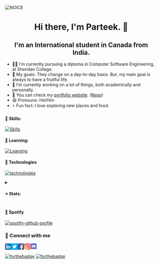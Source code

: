 ![NOICE](https://capsule-render.vercel.app/api?type=waving&height=200&text=P4RT33K%20&fontAlignY=40&color=gradient)

<h1 align="center">Hi there, I'm Parteek. 👋</h1>
<h2 align="center">I'm an International student in Canada from India.</h2>

- 👨‍💻 I’m currently pursuing a diploma in Computer Software Engineering, at Sheridan College.
- 🥅 My goals: They change on a day-to-day basis. But, my main goal is always to have a fruitful life.
- 🔭 I’m currently working on a lot of things, both academically and personally.
- 📝 You can check my [portfolio website](https://parteek-portfolio.netlify.app/homepage). ([Repo](https://github.com/P4RT33K/Portfolio))
- 😄 Pronouns: He/Him
- ⚡ Fun fact: I love exploring new places and food.

#### 📖 Skills:

[![Skills](https://skillicons.dev/icons?i=html,css,js,java,mysql,md,jquery)](https://skillicons.dev/)

#### 📖 Learning:

[![Learning](https://skillicons.dev/icons?i=angular,cs,cpp,git,php,py,ts)](https://skillicons.dev/)

#### 🤖 Technologies

[![technologies](https://skillicons.dev/icons?i=vscode,stackoverflow,spring,ps,nodejs,netlify,ai,github,figma,eclipse,codepen,azure,atom&perline=7)](https://skillicons.dev/)

<details close="true">
<summary><h4>⭐ Stats:</h4></summary>

![Top Languages Card](https://github-readme-stats.vercel.app/api/top-langs/?username=P4RT33K&layout=compact&theme=github_dark)

![Parteek's GitHub stats](https://github-readme-stats.vercel.app/api?username=P4RT33K&count_private=true&theme=github_dark)\
(Why this? idk, might be hoping for something?)

</details>


#### 🎵 Spotify
[![spotify-github-profile](https://spotify-github-profile.vercel.app/api/view?uid=31upa3cod4nwkkpr2ufzja4rgoum&cover_image=true&theme=default&bar_color_cover=true)](https://spotify-github-profile.vercel.app/api/view?uid=31upa3cod4nwkkpr2ufzja4rgoum&redirect=true)

### 💬 Connect with me

<a href='https://www.linkedin.com/in/parteek-/'><img align='left' src='https://raw.githubusercontent.com/P4RT33K/P4RT33k/main/icons/Linkedin.svg' alt='Linkedin' width='21px'/></a>
<a href='https://twitter.com/imparteek_786'><img align='left' src='https://raw.githubusercontent.com/P4RT33K/P4RT33k/main/icons/Twitter.svg' alt='Portfolio' width='21px'/></a>
<a href='https://www.facebook.com/parteek.gorkhey.786'><img align='left' src='https://raw.githubusercontent.com/P4RT33K/P4RT33k/main/icons/Facebook.svg' alt='Portfolio' width='21px'/></a>
<a href='https://instagram.com/imparteek.786?r=nametag'><img align='left' src='https://raw.githubusercontent.com/P4RT33K/P4RT33k/main/icons/Instagram.svg' alt='Portfolio' width='21px'/></a>
<a href='https://discordapp.com/users/806199023672360990'><img align='left' src='https://raw.githubusercontent.com/P4RT33K/P4RT33k/main/icons/Discord.svg' alt='Portfolio' width='21px'/></a>
\
\
[![forthebadge](https://forthebadge.com/images/badges/powered-by-energy-drinks.svg)](https://forthebadge.com)
[![forthebadge](https://forthebadge.com/images/badges/ctrl-c-ctrl-v.svg)](https://forthebadge.com)
